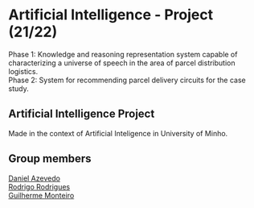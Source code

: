 # Artificial Intelligence - Project (21/22)  
Phase 1: Knowledge and reasoning representation system capable of characterizing a universe of speech in the area of parcel distribution logistics.  
Phase 2: System for recommending parcel delivery circuits for the case study.  

## Artificial Intelligence Project
Made in the context of Artificial Inteligence in University of Minho.


## Group members  

[Daniel Azevedo](https://www.github.com/danieltazevedo)  
[Rodrigo Rodrigues](https://www.github.com/webst2r)  
[Guilherme Monteiro](https://www.github.com/rushmetra)


